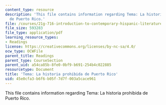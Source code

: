 ```yaml
---
content_type: resource
description: 'This file contains information regarding Tema: La historia prohibida
  de Puerto Rico.'
file: /courses/21g-716-introduction-to-contemporary-hispanic-literature-fall-2007/45e0cfa3b6f6b05f7d7f003a5cace961_MIT21G_716F07_historia_ramis.pdf
file_size: 593283
file_type: application/pdf
learning_resource_types:
- Readings
license: https://creativecommons.org/licenses/by-nc-sa/4.0/
ocw_type: OCWFile
parent_title: Readings
parent_type: CourseSection
parent_uid: a54ca85b-8fe0-0bf9-b691-254b4c022885
resourcetype: Document
title: 'Tema: La historia prohibida de Puerto Rico'
uid: 45e0cfa3-b6f6-b05f-7d7f-003a5cace961
---
```

This file contains information regarding Tema: La historia prohibida de Puerto Rico.